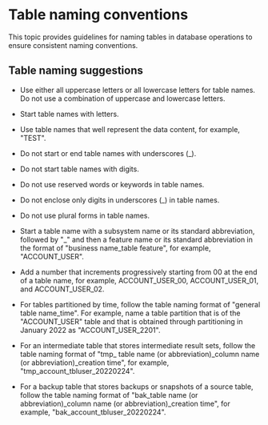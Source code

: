 # Table naming conventions

This topic provides guidelines for naming tables in database operations to ensure consistent naming conventions.

## Table naming suggestions

* Use either all uppercase letters or all lowercase letters for table names. Do not use a combination of uppercase and lowercase letters.

* Start table names with letters.

* Use table names that well represent the data content, for example, "TEST".

* Do not start or end table names with underscores (_).

* Do not start table names with digits.

* Do not use reserved words or keywords in table names.

* Do not enclose only digits in underscores (_) in table names.

* Do not use plural forms in table names.

* Start a table name with a subsystem name or its standard abbreviation, followed by "_" and then a feature name or its standard abbreviation in the format of "business name_table feature", for example, "ACCOUNT_USER".

* Add a number that increments progressively starting from 00 at the end of a table name, for example, ACCOUNT_USER_00, ACCOUNT_USER_01, and ACCOUNT_USER_02.

* For tables partitioned by time, follow the table naming format of "general table name_time". For example, name a table partition that is of the "ACCOUNT_USER" table and that is obtained through partitioning in January 2022 as "ACCOUNT_USER_2201".

* For an intermediate table that stores intermediate result sets, follow the table naming format of "tmp_ table name (or abbreviation)_column name (or abbreviation)_creation time", for example, "tmp_account_tbluser_20220224".

* For a backup table that stores backups or snapshots of a source table, follow the table naming format of "bak_table name (or abbreviation)_column name (or abbreviation)_creation time", for example, "bak_account_tbluser_20220224".
